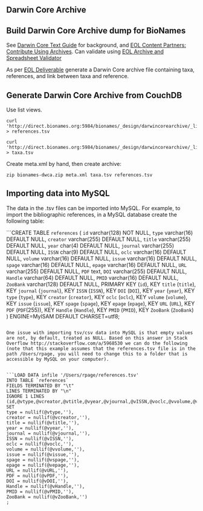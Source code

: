 Darwin Core Archive
-------------------

## Build Darwin Core Archive dump for BioNames

See [Darwin Core Text Guide](http://rs.tdwg.org/dwc/terms/guides/text/index.htm) for background, and [EOL Content Partners: Contribute Using Archives](http://eol.org/info/329). Can validate using [EOL Archive and Spreadsheet Validator](http://services.eol.org/dwc_validator/)

As per [EOL Deliverable](https://trello.com/c/dwoZ193L) generate a Darwin Core archive file containing taxa, references, and link between taxa and reference.

## Generate Darwin Core Archive from CouchDB

Use list views.

	curl 'http://direct.bionames.org:5984/bionames/_design/darwincorearchive/_list/publication_tsv/publication' > references.tsv

	curl 'http://direct.bionames.org:5984/bionames/_design/darwincorearchive/_list/taxa_tsv/taxa' > taxa.tsv

Create meta.xml by hand, then create archive:

	zip bionames-dwca.zip meta.xml taxa.tsv references.tsv

## Importing data into MySQL

The data in the .tsv files can be imported into MySQL. For example, to import the bibliographic references, in a MySQL database create the following table:

```CREATE TABLE `references` (
  `id` varchar(128) NOT NULL,
  `type` varchar(16) DEFAULT NULL,
  `creator` varchar(255) DEFAULT NULL,
  `title` varchar(255) DEFAULT NULL,
  `year` char(4) DEFAULT NULL,
  `journal` varchar(255) DEFAULT NULL,
  `ISSN` char(9) DEFAULT NULL,
  `oclc` varchar(16) DEFAULT NULL,
  `volume` varchar(16) DEFAULT NULL,
  `issue` varchar(16) DEFAULT NULL,
  `spage` varchar(16) DEFAULT NULL,
  `epage` varchar(16) DEFAULT NULL,
  `URL` varchar(255) DEFAULT NULL,
  `PDF` text,
  `DOI` varchar(255) DEFAULT NULL,
  `Handle` varchar(64) DEFAULT NULL,
  `PMID` varchar(16) DEFAULT NULL,
  `ZooBank` varchar(128) DEFAULT NULL,
  PRIMARY KEY (`id`),
  KEY `title` (`title`),
  KEY `journal` (`journal`),
  KEY `ISSN` (`ISSN`),
  KEY `DOI` (`DOI`),
  KEY `year` (`year`),
  KEY `type` (`type`),
  KEY `creator` (`creator`),
  KEY `oclc` (`oclc`),
  KEY `volume` (`volume`),
  KEY `issue` (`issue`),
  KEY `spage` (`spage`),
  KEY `epage` (`epage`),
  KEY `URL` (`URL`),
  KEY `PDF` (`PDF`(255)),
  KEY `Handle` (`Handle`),
  KEY `PMID` (`PMID`),
  KEY `ZooBank` (`ZooBank`)
) ENGINE=MyISAM DEFAULT CHARSET=utf8;
```

One issue with importing tsv/csv data into MySQL is that empty values are not, by default, treated as NULL. Based on this answer in Stack Overflow http://stackoverflow.com/a/5968530 we can do the following (note that this example assumes that the references.tsv file is in the path /Users/rpage, you will need to change this to a folder that is accessible by MySQL on your computer).


```LOAD DATA infile '/Users/rpage/references.tsv'
INTO TABLE `references`
FIELDS TERMINATED BY "\t"
LINES TERMINATED BY "\n"
IGNORE 1 LINES
(id,@vtype,@vcreator,@vtitle,@vyear,@vjournal,@vISSN,@voclc,@vvolume,@vissue,@vspage,@vepage,@vURL,@vPDF,@vDOI,@vHandle,@vPMID,@vZooBank)
SET
type = nullif(@vtype,''),
creator = nullif(@vcreator,''),
title = nullif(@vtitle,''),
year = nullif(@vyear,''),
journal = nullif(@vjournal,''),
ISSN = nullif(@vISSN,''),
oclc = nullif(@voclc,''),
volume = nullif(@vvolume,''),
issue = nullif(@vissue,''),
spage = nullif(@vspage,''),
epage = nullif(@vepage,''),
URL = nullif(@vURL,''),
PDF = nullif(@vPDF,''),
DOI = nullif(@vDOI,''),
Handle = nullif(@vHandle,''),
PMID = nullif(@vPMID,''),
ZooBank = nullif(@vZooBank,'')
;
```
